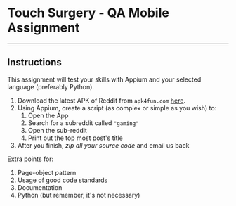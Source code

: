 # Touch Surgery - QA Mobile Assignment

---

## Instructions

This assignment will test your skills with Appium and your selected language (preferably Python).

1. Download the latest APK of Reddit from `apk4fun.com` [here](https://www.apk4fun.com/apps/com.reddit.frontpage/).
1. Using Appium, create a script (as complex or simple as you wish) to:
    1. Open the App
    1. Search for a subreddit called `"gaming"`
    1. Open the sub-reddit
    1. Print out the top most post's title
1. After you finish, *zip all your source code* and email us back

Extra points for:

1. Page-object pattern
1. Usage of good code standards
1. Documentation
1. Python (but remember, it's not necessary)